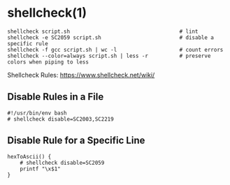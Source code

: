 # shellcheck(1)

    shellcheck script.sh                                   # lint
    shellcheck -e SC2059 script.sh                         # disable a specific rule
    shellcheck -f gcc script.sh | wc -l                    # count errors
    shellcheck --color=always script.sh | less -r          # preserve colors when piping to less

Shellcheck Rules: https://www.shellcheck.net/wiki/

## Disable Rules in a File

    #!/usr/bin/env bash
    # shellcheck disable=SC2003,SC2219

## Disable Rule for a Specific Line

    hexToAscii() {
        # shellcheck disable=SC2059
        printf "\x$1"
    }

